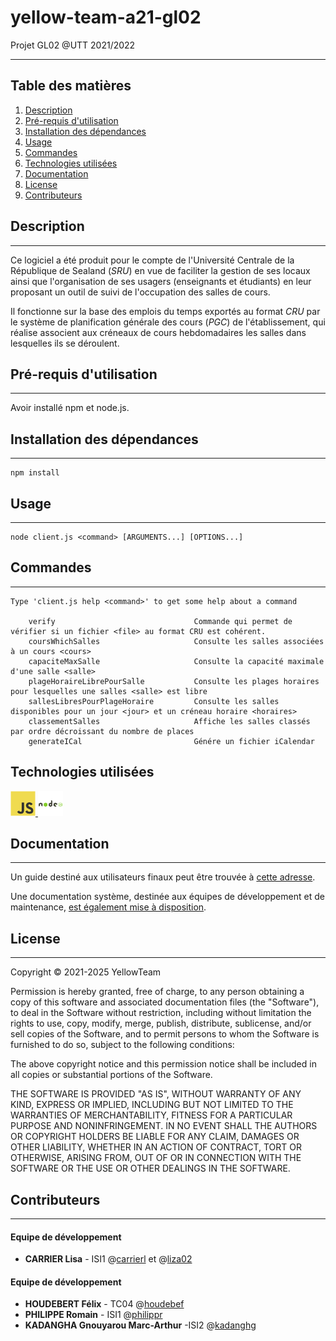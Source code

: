 # yellow-team-a21-gl02

Projet GL02 @UTT 2021/2022

-----------------

## Table des matières
1. [Description](#description)
2. [Pré-requis d'utilisation](#pré-requis-dutilisation)
3. [Installation des dépendances](#installation-des-dépendances)
4. [Usage](#usage)
5. [Commandes](#commandes)
4. [Technologies utilisées](#technologies-utilisées)
6. [Documentation](#documentation)
7. [License](#license)
8. [Contributeurs](#contributeurs)

## Description
***
Ce logiciel a été produit pour le compte de l'Université Centrale de la République de Sealand (_SRU_) en vue de faciliter la gestion de ses locaux ainsi que l'organisation de ses usagers (enseignants et étudiants) en leur proposant un outil de suivi de l'occupation des salles de cours. 

Il fonctionne sur la base des emplois du temps exportés au format _CRU_ par le système de planification générale des cours (_PGC_) de l'établissement, qui réalise associent aux créneaux de cours hebdomadaires les salles dans lesquelles ils se déroulent.

## Pré-requis d'utilisation
***
Avoir installé npm et node.js.

## Installation des dépendances
***
```aidl
npm install
```


## Usage
***
```
node client.js <command> [ARGUMENTS...] [OPTIONS...]
```

## Commandes
***
```aidl
Type 'client.js help <command>' to get some help about a command

    verify                               Commande qui permet de vérifier si un fichier <file> au format CRU est cohérent.                               
    coursWhichSalles                     Consulte les salles associées à un cours <cours>       
    capaciteMaxSalle                     Consulte la capacité maximale d'une salle <salle>      
    plageHoraireLibrePourSalle           Consulte les plages horaires pour lesquelles une salles <salle> est libre                                      
    sallesLibresPourPlageHoraire         Consulte les salles disponibles pour un jour <jour> et un créneau horaire <horaires>                          
    classementSalles                     Affiche les salles classés par ordre décroissant du nombre de places                                       
    generateICal                         Génére un fichier iCalendar  
```

## Technologies utilisées
<p align="left"> <a href="https://developer.mozilla.org/en-US/docs/Web/JavaScript" target="_blank" rel="noreferrer"> <img src="https://raw.githubusercontent.com/devicons/devicon/master/icons/javascript/javascript-original.svg" alt="javascript" width="40" height="40"/> </a> <a href="https://nodejs.org" target="_blank" rel="noreferrer"> <img src="https://raw.githubusercontent.com/devicons/devicon/master/icons/nodejs/nodejs-original-wordmark.svg" alt="nodejs" width="40" height="40"/> </a> </p>

## Documentation
***
Un guide destiné aux utilisateurs finaux peut être trouvée à [cette adresse](https://git.utt.fr/carrierl/yellow-team-a21-gl02/-/wikis/Guide-Utilisateur/Pr%C3%A9face).

Une documentation système, destinée aux équipes de développement et de maintenance, [est également mise à disposition](https://git.utt.fr/carrierl/yellow-team-a21-gl02/-/wikis/Guide-D%C3%A9veloppeur/Organisation-du-code-source).

## License
***
Copyright © 2021-2025 YellowTeam

Permission is hereby granted, free of charge, to any person obtaining
a copy of this software and associated documentation files (the
"Software"), to deal in the Software without restriction, including
without limitation the rights to use, copy, modify, merge, publish,
distribute, sublicense, and/or sell copies of the Software, and to
permit persons to whom the Software is furnished to do so, subject to
the following conditions:

The above copyright notice and this permission notice shall be
included in all copies or substantial portions of the Software.

THE SOFTWARE IS PROVIDED "AS IS", WITHOUT WARRANTY OF ANY KIND,
EXPRESS OR IMPLIED, INCLUDING BUT NOT LIMITED TO THE WARRANTIES OF
MERCHANTABILITY, FITNESS FOR A PARTICULAR PURPOSE AND
NONINFRINGEMENT. IN NO EVENT SHALL THE AUTHORS OR COPYRIGHT HOLDERS BE
LIABLE FOR ANY CLAIM, DAMAGES OR OTHER LIABILITY, WHETHER IN AN ACTION
OF CONTRACT, TORT OR OTHERWISE, ARISING FROM, OUT OF OR IN CONNECTION
WITH THE SOFTWARE OR THE USE OR OTHER DEALINGS IN THE SOFTWARE.


## Contributeurs
***
#### Equipe de développement
- **CARRIER Lisa** - ISI1 @[carrierl](https://git.utt.fr/carrierl/yellow-team-a21-gl02/-/commits/main?author=carrierl) et @[liza02](https://git.utt.fr/carrierl/yellow-team-a21-gl02/-/commits/main?author=liza02)

#### Equipe de développement
- **HOUDEBERT Félix** - TC04 @[houdebef](https://git.utt.fr/houdebef)
- **PHILIPPE Romain** - ISI1 @[philippr](https://git.utt.fr/philippr)
- **KADANGHA Gnouyarou Marc-Arthur** -ISI2 @[kadanghg](https://git.utt.fr/kadanghg)
